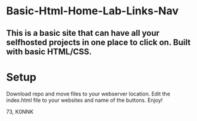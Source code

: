# Basic-Html-Home-Lab-Links-Nav
## This is a basic site that can have all your selfhosted projects in one place to click on. Built with basic HTML/CSS.

# Setup
Download repo and move files to your webserver location. Edit the index.html file to your websites and name of the buttons. Enjoy!

73, K0NNK
